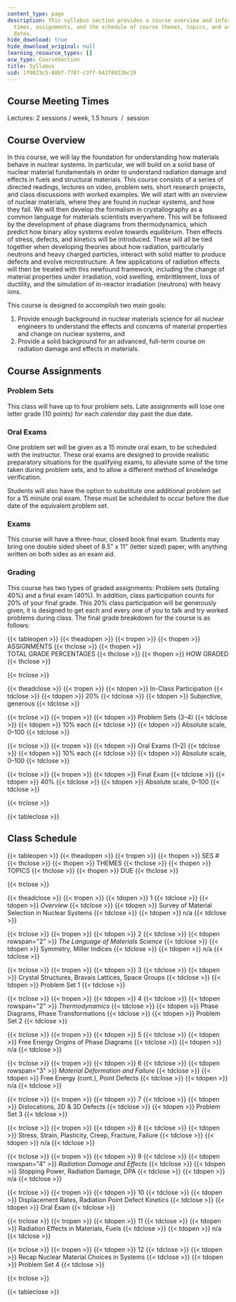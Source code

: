 ```yaml
---
content_type: page
description: This syllabus section provides a course overview and information on meeting
  times, assignments, and the schedule of course themes, topics, and assignment due
  dates.
hide_download: true
hide_download_original: null
learning_resource_types: []
ocw_type: CourseSection
title: Syllabus
uid: 1f0023c5-88bf-7787-c3ff-b42f8923bc19
---
```


Course Meeting Times
--------------------

Lectures: 2 sessions / week, 1.5 hours  /  session

Course Overview
---------------

In this course, we will lay the foundation for understanding how materials behave in nuclear systems. In particular, we will build on a solid base of nuclear material fundamentals in order to understand radiation damage and effects in fuels and structural materials. This course consists of a series of directed readings, lectures on video, problem sets, short research projects, and class discussions with worked examples. We will start with an overview of nuclear materials, where they are found in nuclear systems, and how they fail. We will then develop the formalism in crystallography as a common language for materials scientists everywhere. This will be followed by the development of phase diagrams from thermodynamics, which predict how binary alloy systems evolve towards equilibrium. Then effects of stress, defects, and kinetics will be introduced. These will all be tied together when developing theories about how radiation, particularly neutrons and heavy charged particles, interact with solid matter to produce defects and evolve microstructure. A few applications of radiation effects will then be treated with this newfound framework, including the change of material properties under irradiation, void swelling, embrittlement, loss of ductility, and the simulation of in-reactor irradiation (neutrons) with heavy ions.

This course is designed to accomplish two main goals:

1.  Provide enough background in nuclear materials science for all nuclear engineers to understand the effects and concerns of material properties and change on nuclear systems, and
2.  Provide a solid background for an advanced, full-term course on radiation damage and effects in materials.

Course Assignments
------------------

### Problem Sets

This class will have up to four problem sets. Late assignments will lose one letter grade (10 points) for each _calendar_ day past the due date.

### Oral Exams

One problem set will be given as a 15 minute oral exam, to be scheduled with the instructor. These oral exams are designed to provide realistic preparatory situations for the qualifying exams, to alleviate some of the time taken during problem sets, and to allow a different method of knowledge verification.

Students will also have the option to substitute one additional problem set for a 15 minute oral exam. These must be scheduled to occur before the due date of the equivalent problem set.

### Exams

This course will have a three-hour, closed book final exam. Students may bring one double sided sheet of 8.5" x 11" (letter sized) paper, with anything written on both sides as an exam aid.

### Grading

This course has two types of graded assignments: Problem sets (totaling 40%) and a final exam (40%). In addition, class participation counts for 20% of your final grade. This 20% class participation will be generously given, it is designed to get each and every one of you to talk and try worked problems during class. The final grade breakdown for the course is as follows:

{{< tableopen >}}
{{< theadopen >}}
{{< tropen >}}
{{< thopen >}}
ASSIGNMENTS
{{< thclose >}}
{{< thopen >}}
TOTAL GRADE PERCENTAGES
{{< thclose >}}
{{< thopen >}}
HOW GRADED
{{< thclose >}}

{{< trclose >}}

{{< theadclose >}}
{{< tropen >}}
{{< tdopen >}}
In-Class Participation
{{< tdclose >}}
{{< tdopen >}}
20%
{{< tdclose >}}
{{< tdopen >}}
Subjective, generous
{{< tdclose >}}

{{< trclose >}}
{{< tropen >}}
{{< tdopen >}}
Problem Sets (3–4)
{{< tdclose >}}
{{< tdopen >}}
10% each
{{< tdclose >}}
{{< tdopen >}}
Absolute scale, 0–100
{{< tdclose >}}

{{< trclose >}}
{{< tropen >}}
{{< tdopen >}}
Oral Exams (1–2)
{{< tdclose >}}
{{< tdopen >}}
10% each
{{< tdclose >}}
{{< tdopen >}}
Absolute scale, 0–100
{{< tdclose >}}

{{< trclose >}}
{{< tropen >}}
{{< tdopen >}}
Final Exam
{{< tdclose >}}
{{< tdopen >}}
40%
{{< tdclose >}}
{{< tdopen >}}
Absolute scale, 0–100
{{< tdclose >}}

{{< trclose >}}

{{< tableclose >}}

Class Schedule
--------------

{{< tableopen >}}
{{< theadopen >}}
{{< tropen >}}
{{< thopen >}}
SES #
{{< thclose >}}
{{< thopen >}}
THEMES
{{< thclose >}}
{{< thopen >}}
TOPICS
{{< thclose >}}
{{< thopen >}}
DUE
{{< thclose >}}

{{< trclose >}}

{{< theadclose >}}
{{< tropen >}}
{{< tdopen >}}
1
{{< tdclose >}}
{{< tdopen >}}
_Overview_
{{< tdclose >}}
{{< tdopen >}}
Survey of Material Selection in Nuclear Systems
{{< tdclose >}}
{{< tdopen >}}
n/a
{{< tdclose >}}

{{< trclose >}}
{{< tropen >}}
{{< tdopen >}}
2
{{< tdclose >}}
{{< tdopen rowspan="2" >}}
_The Language of Materials Science_
{{< tdclose >}}
{{< tdopen >}}
Symmetry, Miller Indices
{{< tdclose >}}
{{< tdopen >}}
n/a
{{< tdclose >}}

{{< trclose >}}
{{< tropen >}}
{{< tdopen >}}
3
{{< tdclose >}}
{{< tdopen >}}
Crystal Structures, Bravais Lattices, Space Groups
{{< tdclose >}}
{{< tdopen >}}
Problem Set 1
{{< tdclose >}}

{{< trclose >}}
{{< tropen >}}
{{< tdopen >}}
4
{{< tdclose >}}
{{< tdopen rowspan="2" >}}
_Thermodynamics_
{{< tdclose >}}
{{< tdopen >}}
Phase Diagrams, Phase Transformations
{{< tdclose >}}
{{< tdopen >}}
Problem Set 2
{{< tdclose >}}

{{< trclose >}}
{{< tropen >}}
{{< tdopen >}}
5
{{< tdclose >}}
{{< tdopen >}}
Free Energy Origins of Phase Diagrams
{{< tdclose >}}
{{< tdopen >}}
n/a
{{< tdclose >}}

{{< trclose >}}
{{< tropen >}}
{{< tdopen >}}
6
{{< tdclose >}}
{{< tdopen rowspan="3" >}}
_Material Deformation and Failure_
{{< tdclose >}}
{{< tdopen >}}
Free Energy (cont.), Point Defects
{{< tdclose >}}
{{< tdopen >}}
n/a
{{< tdclose >}}

{{< trclose >}}
{{< tropen >}}
{{< tdopen >}}
7
{{< tdclose >}}
{{< tdopen >}}
Dislocations, 2D & 3D Defects
{{< tdclose >}}
{{< tdopen >}}
Problem Set 3
{{< tdclose >}}

{{< trclose >}}
{{< tropen >}}
{{< tdopen >}}
8
{{< tdclose >}}
{{< tdopen >}}
Stress, Strain, Plasticity, Creep, Fracture, Failure
{{< tdclose >}}
{{< tdopen >}}
n/a
{{< tdclose >}}

{{< trclose >}}
{{< tropen >}}
{{< tdopen >}}
9
{{< tdclose >}}
{{< tdopen rowspan="4" >}}
_Radiation Damage and Effects_
{{< tdclose >}}
{{< tdopen >}}
Stopping Power, Radiation Damage, DPA
{{< tdclose >}}
{{< tdopen >}}
n/a
{{< tdclose >}}

{{< trclose >}}
{{< tropen >}}
{{< tdopen >}}
10
{{< tdclose >}}
{{< tdopen >}}
Displacement Rates, Radiation Point Defect Kinetics
{{< tdclose >}}
{{< tdopen >}}
Oral Exam
{{< tdclose >}}

{{< trclose >}}
{{< tropen >}}
{{< tdopen >}}
11
{{< tdclose >}}
{{< tdopen >}}
Radiation Effects in Materials, Fuels
{{< tdclose >}}
{{< tdopen >}}
n/a
{{< tdclose >}}

{{< trclose >}}
{{< tropen >}}
{{< tdopen >}}
12
{{< tdclose >}}
{{< tdopen >}}
Recap Nuclear Material Choices in Systems
{{< tdclose >}}
{{< tdopen >}}
Problem Set 4
{{< tdclose >}}

{{< trclose >}}

{{< tableclose >}}